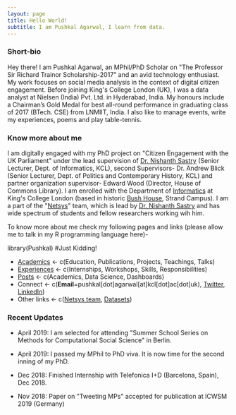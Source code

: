 ```yaml
---
layout: page
title: Hello World!
subtitle: I am Pushkal Agarwal, I learn from data.
---
```


### Short-bio
Hey there! I am Pushkal Agarwal, an MPhil/PhD Scholar on "The Professor Sir Richard Trainor Scholarship-2017" and an avid technology enthusiast. My work focuses on social media analysis in the context of digital citizen engagement. Before joining King's College London (UK), I was a data analyst at Nielsen (India) Pvt. Ltd. in Hyderabad, India. My honours include a Chairman’s Gold Medal for best all-round performance in graduating class of 2017 (BTech. CSE) from LNMIIT, India. I also like to manage events, write my experiences, poems and play table-tennis.

### Know more about me
I am digitally engaged with my PhD project on "Citizen Engagement with the UK Parliament" under the lead supervision of [Dr. Nishanth Sastry](https://nms.kcl.ac.uk/nishanth.sastry/) (Senior Lecturer, Dept. of Informatics, KCL), second Supervisors- Dr. Andrew Blick (Senior Lecturer, Dept. of Politics and Contemporary History, KCL) and partner organization supervisor- Edward Wood (Director, House of Commons Library).
I am enrolled with the Department of [Informatics](https://www.kcl.ac.uk/nms/depts/informatics/index) at King's College London (based in historic [Bush House](https://www.kcl.ac.uk/visit/location?id=093a1c0e-70e9-4ab4-ba92-49e8ec4f2dac), Strand Campus). I am a part of the "[Netsys](https://nms.kcl.ac.uk/netsys/)" team, which is lead by [Dr. Nishanth Sastry](https://nms.kcl.ac.uk/nishanth.sastry/) and has wide spectrum of students and fellow researchers working wih him.  

To know more about me check my following pages and links (please allow me to talk in my R programming language here)-

library(Pushkal) #Just Kidding!
- [Academics](/academics.md)    <- c(Education, Publications, Projects, Teachings, Talks)
- [Experiences](/experiences.md) <- c(Internships, Workshops, Skills, Responsibilities)
- [Posts](posts.md)                <- c(Academics, Data Science, Dashboards)
- Connect            <- c(**Email**=pushkal[dot]agarwal[at]kcl[dot]ac[dot]uk), [Twitter](https://twitter.com/pushkalagarwa), [LinkedIn](https://www.linkedin.com/in/pushkal-agarwal-71535a18/))
- Other links                   <- c([Netsys team](https://nms.kcl.ac.uk/netsys/), [Datasets](https://nms.kcl.ac.uk/netsys/))

### Recent Updates
- April 2019: I am selected for attending "Summer School Series on Methods for Computational Social Science" in Berlin.

- April 2019: I passed my MPhil to PhD viva. It is now time for the second inning of my PhD. 

- Dec 2018: Finished Internship with Telefonica I+D (Barcelona, Spain), Dec 2018.

- Nov 2018: Paper on "Tweeting MPs" accepted for publication at ICWSM 2019 (Germany)  

  
